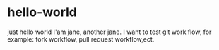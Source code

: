 # hello-world
just hello world
I'am jane, another jane. I want to test git work flow, for example: fork workflow, pull request workflow,ect.
